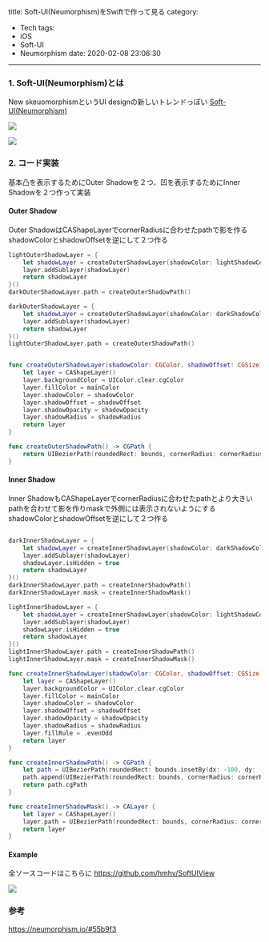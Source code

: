 title: Soft-UI(Neumorphism)をSwiftで作って見る
category:
  - Tech
tags:
  - iOS
  - Soft-UI
  - Neumorphism
date: 2020-02-08 23:06:30
---
### 1. Soft-UI(Neumorphism)とは

New skeuomorphismというUI designの新しいトレンドっぽい
[Soft-UI(Neumorphism)](https://uxdesign.cc/neumorphism-in-user-interfaces-b47cef3bf3a6)

<a href="https://miro.medium.com/max/2644/1*BO4cJTJyGovxXwaNJRoS-w.jpeg" class="fancybox" rel="gallery0"><img src="https://miro.medium.com/max/2644/1*BO4cJTJyGovxXwaNJRoS-w.jpeg" style="max-width: 100%"></a>

<a href="https://raw.githubusercontent.com/hmhv/SoftUIView/master/assets/softuiview.png" class="fancybox" rel="gallery0"><img src="https://raw.githubusercontent.com/hmhv/SoftUIView/master/assets/softuiview.png" style="max-width: 100%"></a>


### 2. コード実装

基本凸を表示するためにOuter Shadowを２つ、凹を表示するためにInner Shadowを２つ作って実装

#### Outer Shadow

Outer ShadowはCAShapeLayerでcornerRadiusに合わせたpathで影を作る
shadowColorとshadowOffsetを逆にして２つ作る

```swift
lightOuterShadowLayer = {
    let shadowLayer = createOuterShadowLayer(shadowColor: lightShadowColor, shadowOffset: shadowOffset.inverse)
    layer.addSublayer(shadowLayer)
    return shadowLayer
}()
darkOuterShadowLayer.path = createOuterShadowPath()

darkOuterShadowLayer = {
    let shadowLayer = createOuterShadowLayer(shadowColor: darkShadowColor, shadowOffset: shadowOffset)
    layer.addSublayer(shadowLayer)
    return shadowLayer
}()
lightOuterShadowLayer.path = createOuterShadowPath()


func createOuterShadowLayer(shadowColor: CGColor, shadowOffset: CGSize) -> CAShapeLayer {
    let layer = CAShapeLayer()
    layer.backgroundColor = UIColor.clear.cgColor
    layer.fillColor = mainColor
    layer.shadowColor = shadowColor
    layer.shadowOffset = shadowOffset
    layer.shadowOpacity = shadowOpacity
    layer.shadowRadius = shadowRadius
    return layer
}

func createOuterShadowPath() -> CGPath {
    return UIBezierPath(roundedRect: bounds, cornerRadius: cornerRadius).cgPath
}
```
#### Inner Shadow

Inner ShadowもCAShapeLayerでcornerRadiusに合わせたpathとより大きいpathを合わせて影を作りmaskで外側には表示されないようにする
shadowColorとshadowOffsetを逆にして２つ作る

```swift

darkInnerShadowLayer = {
    let shadowLayer = createInnerShadowLayer(shadowColor: darkShadowColor, shadowOffset: shadowOffset)
    layer.addSublayer(shadowLayer)
    shadowLayer.isHidden = true
    return shadowLayer
}()
darkInnerShadowLayer.path = createInnerShadowPath()
darkInnerShadowLayer.mask = createInnerShadowMask()

lightInnerShadowLayer = {
    let shadowLayer = createInnerShadowLayer(shadowColor: lightShadowColor, shadowOffset: shadowOffset.inverse)
    layer.addSublayer(shadowLayer)
    shadowLayer.isHidden = true
    return shadowLayer
}()
lightInnerShadowLayer.path = createInnerShadowPath()
lightInnerShadowLayer.mask = createInnerShadowMask()

func createInnerShadowLayer(shadowColor: CGColor, shadowOffset: CGSize) -> CAShapeLayer {
    let layer = CAShapeLayer()
    layer.backgroundColor = UIColor.clear.cgColor
    layer.fillColor = mainColor
    layer.shadowColor = shadowColor
    layer.shadowOffset = shadowOffset
    layer.shadowOpacity = shadowOpacity
    layer.shadowRadius = shadowRadius
    layer.fillRule = .evenOdd
    return layer
}

func createInnerShadowPath() -> CGPath {
    let path = UIBezierPath(roundedRect: bounds.insetBy(dx: -100, dy: -100), cornerRadius: cornerRadius)
    path.append(UIBezierPath(roundedRect: bounds, cornerRadius: cornerRadius))
    return path.cgPath
}

func createInnerShadowMask() -> CALayer {
    let layer = CAShapeLayer()
    layer.path = UIBezierPath(roundedRect: bounds, cornerRadius: cornerRadius).cgPath
    return layer
}
```

#### Example

全ソースコードはこちらに
https://github.com/hmhv/SoftUIView

<a href="https://raw.githubusercontent.com/hmhv/SoftUIView/master/assets/softuiview.gif" class="fancybox" rel="gallery0"><img src="https://raw.githubusercontent.com/hmhv/SoftUIView/master/assets/softuiview.gif" style="max-width: 100%"></a>

### 参考
https://neumorphism.io/#55b9f3
